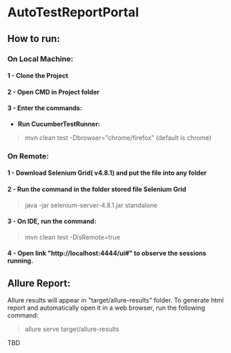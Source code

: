# AutoTestReportPortal

## How to run:
### On Local Machine:
#### 1 - Clone the Project
#### 2 - Open CMD in Project folder
#### 3 - Enter the commands:
- **Run CucumberTestRunner:**
> mvn clean test -Dbrowser="chrome/firefox" (default is chrome)

### On Remote:
#### 1 - Download Selenium Grid( v4.8.1) and put the file into any folder
#### 2 - Run the command in the folder stored file Selenium Grid
> java -jar selenium-server-4.8.1.jar standalone
#### 3 - On IDE, run the command:
> mvn clean test -DisRemote=true
#### 4 - Open link "http://localhost:4444/ui#" to observe the sessions running.

## Allure Report:
Allure results will appear in "target/allure-results" folder. To generate html report and automatically open it in a web browser, run the following command:
> allure serve target/allure-results

TBD